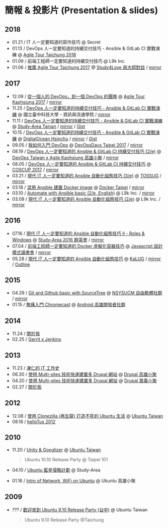 # 簡報 & 投影片 (Presentation & slides)

## 2018

* 01.21 / IT 人一定要知道的寫作技巧 @ Secret
* 01.13 / DevOps 人一定要知道的持續交付技巧 - Ansible & GitLab CI 實戰演練 @ [Agile Tour Taichung 2018](https://www.accupass.com/event/1711280738178163006690)
* 01.09 / 前端工程師一定要知道的持續交付技巧 @ L9k Inc.
* 01.06 / [推廣 Agile Tour Taichung 2017](https://speakerdeck.com/chusiang/promo-the-agile-tour-taichung-2017) @ [Study4Love 與大師對談](https://study4-tw.kktix.cc/events/study4love2018) / [mirror](https://www.slideshare.net/freezejonny/promo-the-agile-tour-taichung-2017/freezejonny/promo-the-agile-tour-taichung-2017)

## 2017

* 12.09 / [從一個人的 DevOps，到一個 DevOps 的團隊](https://speakerdeck.com/chusiang/my-devops-tour) @ [Agile Tour Kaohsiung 2017](https://www.accupass.com/event/1709111042501613360068) / [mirror](https://www.slideshare.net/freezejonny/my-devops-tour-83671273/freezejonny/my-devops-tour-83671273)
* 11.25 / [DevOps 人一定要知道的持續交付技巧 - Ansible & GitLab CI 實戰演練](https://speakerdeck.com/chusiang/continuous-delivery-workshop-with-ansible-x-gitlab-ci-3rd) @ 國立臺中科技大學 - 資訊與流通學院 / [mirror](https://www.slideshare.net/freezejonny/continuous-delivery-workshop-with-ansible-x-gitlab-ci-3rd-82780117)
* 11.11 / [DevOps 人一定要知道的持續交付技巧 - Ansible & GitLab CI 實戰演練](https://speakerdeck.com/chusiang/continuous-delivery-workshop-with-ansible-x-gitlab-ci-2nd-plus) @ [Study-Area Tainan](http://phorum.study-area.org/index.php/topic,72062.0.html) / [mirror](https://www.slideshare.net/freezejonny/continuous-delivery-workshop-with-ansible-x-gitlab-ci-2nd-81917906) / [Gist](https://gist.github.com/chusiang/56843a737b8c3931c1736d6939a4e172)
* 10.15 / [DevOps 人一定要知道的持續交付技巧 - Ansible & GitLab CI 實戰演練](https://speakerdeck.com/chusiang/continuous-delivery-workshop-with-ansible-x-gitlab-ci) @ [DigitalOcean Hsinchu](https://www.meetup.com/DigitalOceanHsinchu/events/243518189/) / [mirror](https://www.slideshare.net/freezejonny/continuous-delivery-workshop-with-ansible-x-gitlab-ci) / [Gist](https://gist.github.com/chusiang/56843a737b8c3931c1736d6939a4e172)
* 09.05 / [我如何入門 DevOps](https://speakerdeck.com/chusiang/how-do-i-get-started-the-devops) @ [DevOpsDays Taipei 2017](https://devopsdays.tw/) / [mirror](https://www.slideshare.net/freezejonny/how-do-i-get-started-the-devops)
* 08.19 / [DevOps 人一定要知道的 Ansible & GitLab CI 持續交付技巧 (2/e)](https://speakerdeck.com/chusiang/continuous-delivery-with-ansible-x-gitlab-ci-2e) @ [DevOps Taiwan x Agile Kaohsiung 高雄小聚](https://devops.kktix.cc/events/meetup-kaohsiung-1) / [mirror](https://www.slideshare.net/freezejonny/continuous-delivery-withansible-x-gitlab-ci-2e)
* 08.05 / [DevOps 人一定要知道的 Ansible & GitLab CI 持續交付技巧](https://speakerdeck.com/chusiang/continuous-delivery-with-ansible-x-gitlab-ci) @ [COSCUP 2017](http://coscup.org/2017/#/schedule) / [mirror](https://www.slideshare.net/freezejonny/continuous-delivery-with-ansible-x-gitlab-ci)
* 03.21 / [現代 IT 人一定要知道的 Ansible 自動化組態技巧 \(3/e\)](https://speakerdeck.com/chusiang/automate-with-ansible-basic-3e) @ [TOSSUG](http://tossug.kktix.cc/events/b3ebffa1-363c69) / [mirror](https://www.slideshare.net/freezejonny/automate-with-ansible-basic-3e)
* 03.18 / [混用 Ansible 建置 Docker image](https://speakerdeck.com/chusiang/the-mix-mode-of-ansible-and-docker) @ [Docker Taipei](https://www.meetup.com/Docker-Taipei/events/237978710/) / [mirror](https://www.slideshare.net/freezejonny/ansible-docker-image)
* 03.10 / [Automate with Ansible basic (2/e, English)](https://speakerdeck.com/chusiang/automate-with-ansible-basic-2e-en) @ L9k Inc. / [mirror](https://www.slideshare.net/freezejonny/automate-with-ansible-basic-2e-en)
* 03.09 / [現代 IT 人一定要知道的 Ansible 自動化組態技巧 (2/e)](https://speakerdeck.com/chusiang/automate-with-ansible-basic-2e-1) @ L9k Inc. / [mirror](https://www.slideshare.net/freezejonny/automate-with-ansible-basic-2nd)

## 2016

* 07.16 / [現代 IT 人一定要知道的 Ansible 自動化組態技巧 Ⅱ - Roles & Windows](https://speakerdeck.com/chusiang/xian-dai-it-ren-ding-yao-zhi-dao-de-ansible-zi-dong-hua-zu-tai-ji-qiao-ii-roles-and-windows) @ [Study-Area 2016 群英會](http://studyarea.kktix.cc/events/c6457aff) / [mirror](http://www.slideshare.net/freezejonny/it-ansible-64079747)
* 07.04 / [前端工程師一定要知道的 Docker 虛擬化容器技巧](https://speakerdeck.com/chusiang/qian-duan-gong-cheng-shi-ding-yao-zhi-dao-de-docker-xu-ni-hua-rong-qi-ji-qiao) @ [Javascript 設計模式讀書會](https://www.facebook.com/events/270434173308724/) / [mirror](http://www.slideshare.net/freezejonny/docker-63701917)
* 05.28 / [現代 IT 人一定要知道的 Ansible 自動化組態技巧](https://speakerdeck.com/chusiang/xian-dai-it-ren-ding-yao-zhi-dao-de-ansible-zi-dong-hua-zu-tai-ji-qiao) @ [KaLUG](http://kalug.kktix.cc/events/84f75129) / [mirror](http://www.slideshare.net/freezejonny/it-ansible) / [Outline](https://gist.github.com/chusiang/60918f8f400c3f82944c86b924553b27)

## 2015

* 04.29 / [Git and Github basic with SourceTree](https://speakerdeck.com/chusiang/git-and-github-basic-with-sourcetree) @ [NSYSUCM 自由軟體社群](https://www.facebook.com/events/1417995725171168/) / [mirror](http://www.slideshare.net/freezejonny/git-and-github-basic-with-sourcetree)
* 01.15 / [無痛入門 Chromecast](http://www.slideshare.net/freezejonny/2015-0115chromecast-43577698) @ [Android 高雄開發者社群](http://akdg.kktix.cc/events/akdg8-no9?locale=en)

## 2014

* 11.24 / [關於我](http://rvl.drx.tw/2014-11-24-about-me.html)
* 02.25 / [Gerrit x Jenkins](http://rvl.drx.tw/2014-02-25-gerrit-x-jenkins.html#/)

## 2013

* 11.23 / [凍仁的 IT 工作史](http://rvl.drx.tw/2013-11-23-my-it-history.html#/) 
* 06.30 / [使用 Multi-sites 技術快速建置多 Drupal 網站](http://rvl.drx.tw/2013-06-30-d7-multi-site.html#/) @ [Drupal 高雄小聚](https://drupaltaiwan.org/forum/20130528/7429)
* 04.20 / [使用 Multi-sites 技術快速建置多 Drupal 網站](http://chusiang.github.io/impress.js/2013-04-20-d7-multi-site.html#/bored) @ [Drupal 嘉義小聚](https://drupaltaiwan.org/forum/20130528/7428)
* 02.27 / [關於我](http://chusiang.github.io/impress.js/2013-02-27-about-me.html#/bored)

## 2012

* 12.08 / [使用 Clonezilla (再生龍) 打造不死的 Ubuntu 生活](http://chusiang.github.io/impress.js/2012-12-08-clonezilla.html#/bored) @ [Ubuntu Taiwan](http://ubuntu-tw.kktix.cc/events/urptw1210kh)
* 08.18 / [helloTux 2012](http://www.slideshare.net/freezejonny/hellotux-coscup-2012)

## 2010

* 11.20 / [Unity & Googlizer](http://www.slideshare.net/freezejonny/ubuntureleaseparty) @ [Ubuntu Taiwan](https://docs.google.com/document/d/1J4oGJYS3WQEovB3qHEAcVScyx_dAwSfBEcCeT9yVJ94/edit?hl=zh_TW#)

  > Ubuntu 10.10 Release Party @ Taipei 101

* 04.10 / [Ubuntu 藍星侵略計劃](http://www.slideshare.net/freezejonny/990414ubuntubluestar) @ Study-Area
* 01.16 / [Intro of Network, WiFi on Ubuntu](http://www.slideshare.net/freezejonny/ubutwkh2-internet) @ Ubuntu 高雄小聚

## 2009

* ??? / [歡迎來到 Ubuntu 9.10 Release Party (台中)](http://www.slideshare.net/freezejonny/ubuntu-904-release) @ Ubuntu Taiwan

  > Ubuntu 9.10 Release Party @Taichung
